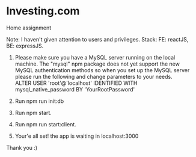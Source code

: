 # Investing.com
Home assignment

Note: I haven't given attention to users and privileges.
Stack: FE: reactJS, BE: expressJS.


1. Please make sure you have a MySQL server running on the local machine.
The "mysql" npm package does not yet support the new MySQL authentication methods so when you set up the MySQL server please run the following and change parameters to your needs.  
ALTER USER 'root'@'localhost' IDENTIFIED WITH mysql_native_password BY 'YourRootPassword'

2. Run npm run init:db

2. Run npm start.

3. Run npm run start:client.

4. Your'e all set! the app is waiting in localhost:3000

Thank you :)
